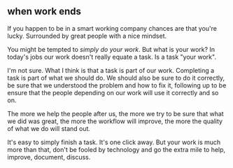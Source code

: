 ## when work ends

If you happen to be in a smart working company chances are that you're lucky.
Surrounded by great people with a nice mindset.

You might be tempted to _simply do your work_. But what is your work?
In today's jobs our work doesn't really equate a task.
Is a task "your work".

I'm not sure. What I think is that a task is part of our work.
Completing a task is part of what we should do.
We should also be sure to do it correctly, be sure that we understood the problem and how to fix it, following up to be ensure that the people depending on our work will use it correctly and so on.

The more we help the people after us, the more we try to be sure that what we did was great, the more the workflow will improve, the more the quality of what we do will stand out.

It's easy to simply finish a task. It's one click away.
But your work is much more than that, don't be fooled by technology and go the extra mile to help, improve, document, discuss.